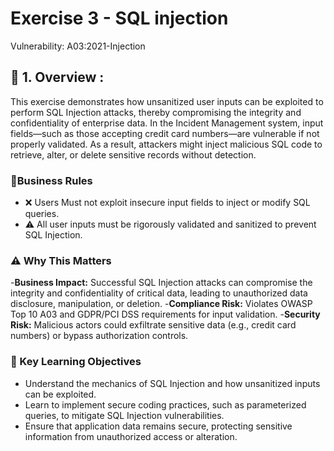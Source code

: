 # Exercise 3 - SQL injection
Vulnerability: A03:2021-Injection

## 📖  1. Overview :

This exercise demonstrates how unsanitized user inputs can be exploited to perform SQL Injection attacks, thereby compromising the integrity and confidentiality of enterprise data. In the Incident Management system, input fields—such as those accepting credit card numbers—are vulnerable if not properly validated. As a result, attackers might inject malicious SQL code to retrieve, alter, or delete sensitive records without detection.

### 📐Business Rules

  - ❌ Users Must not exploit insecure input fields to inject or modify SQL queries.
  - ⚠️ All user inputs must be rigorously validated and sanitized to prevent SQL Injection.

### ⚠️ Why This Matters

  -**Business Impact:** Successful SQL Injection attacks can compromise the integrity and confidentiality of critical data, leading to unauthorized data disclosure, manipulation, or deletion.
  -**Compliance Risk:** Violates OWASP Top 10 A03 and GDPR/PCI DSS requirements for input validation.
  -**Security Risk:** Malicious actors could exfiltrate sensitive data (e.g., credit card numbers) or bypass authorization controls.

### 🎯 Key Learning Objectives

- Understand the mechanics of SQL Injection and how unsanitized inputs can be exploited.
- Learn to implement secure coding practices, such as parameterized queries, to mitigate SQL Injection vulnerabilities.
- Ensure that application data remains secure, protecting sensitive information from unauthorized access or alteration.
